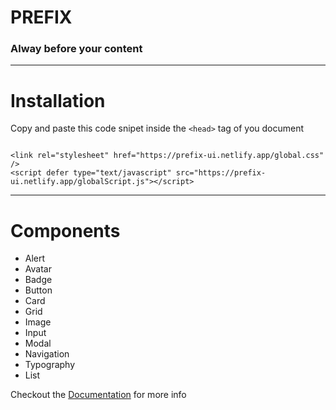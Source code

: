 # PREFIX

### Alway before your content

---

# Installation

Copy and paste this code snipet inside the `<head>` tag of you document

```

<link rel="stylesheet" href="https://prefix-ui.netlify.app/global.css" />
<script defer type="text/javascript" src="https://prefix-ui.netlify.app/globalScript.js"></script>

```

---

# Components

- Alert
- Avatar
- Badge
- Button
- Card
- Grid
- Image
- Input
- Modal
- Navigation
- Typography
- List

Checkout the [Documentation](https://prefix-ui.netlify.app/public/docsite.html) for more info
